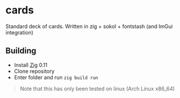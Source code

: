 # cards
Standard deck of cards. Written in zig + sokol + fontstash (and ImGui integration)

## Building
- Install [Zig](https://ziglang.org/download/) 0.11
- Clone repository
- Enter folder and run `zig build run`

> Note that this has only been tested on linux (Arch Linux x86_64)
